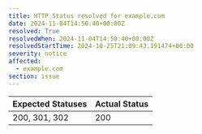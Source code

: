 ```yaml
---
title: HTTP Status resolved for example.com
date: 2024-11-04T14:50:40+00:00Z
resolved: True
resolvedWhen: 2024-11-04T14:50:40+00:00Z
resolvedStartTime: 2024-10-25T21:09:43.191474+00:00
severity: notice
affected:
  - example.com
section: issue
---
```


| Expected Statuses | Actual Status  |
|-------------------|----------------|
| 200, 301, 302 | 200 |
